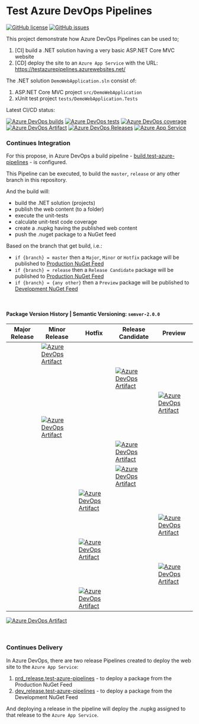 # Test Azure DevOps Pipelines 

[![GitHub license](https://img.shields.io/github/license/danushkap/test-azure-pipelines?style=flat&logo=github)](https://github.com/danushkap/test-azure-pipelines/blob/master/LICENSE) [![GitHub issues](https://img.shields.io/github/issues/danushkap/test-azure-pipelines?style=flat&logo=github)](https://github.com/danushkap/test-azure-pipelines/issues)

This project demonstrate how Azure DevOps Pipelines can be used to;
1. [CI] build a .NET solution having a very basic ASP.NET Core MVC website 
1. [CD] deploy the site to an `Azure App Service` with the URL: https://testazurepipelines.azurewebsites.net/

The .NET solution `DemoWebApplication.sln` consist of:
1. ASP.NET Core MVC project `src/DemoWebApplication` 
1. xUnit test project `tests/DemoWebApplication.Tests`

Latest CI/CD status: 

[![Azure DevOps builds](https://img.shields.io/azure-devops/build/danushkap/test-azure-pipelines/5?logo=azure-pipelines)](https://dev.azure.com/danushkap/test-azure-pipelines/_build/latest?definitionId=5)  [![Azure DevOps tests](https://img.shields.io/azure-devops/tests/danushkap/test-azure-pipelines/5?logo=azure-pipelines)](https://dev.azure.com/danushkap/test-azure-pipelines/_build/latest?definitionId=5)  [![Azure DevOps coverage](https://img.shields.io/azure-devops/coverage/danushkap/test-azure-pipelines/5?logo=azure-pipelines)](https://dev.azure.com/danushkap/test-azure-pipelines/_build/latest?definitionId=5)  [![Azure DevOps Artifact](https://img.shields.io/badge/NuGet-1.2.0-informational?logo=azure-artifacts)](https://dev.azure.com/danushkap/test-azure-pipelines/_packaging?_a=package&feed=Production&package=DemoWebApplication&version=1.2.0&protocolType=NuGet)  [![Azure DevOps Releases](https://img.shields.io/badge/Release--1.2.0-deployed-success?logo=azure-pipelines)](https://dev.azure.com/danushkap/test-azure-pipelines/_releaseProgress?releaseId=61)  [![Azure App Service](https://img.shields.io/website?down_message=offline&label=App%20Service&logo=microsoft-azure&logoColor=white&up_message=online&url=https%3A%2F%2Ftestazurepipelines.azurewebsites.net%2F)](https://testazurepipelines.azurewebsites.net/) 

### Continues Integration

For this propose, in Azure DevOps a build pipeline - [build.test-azure-pipelines](https://dev.azure.com/danushkap/test-azure-pipelines/_build?definitionId=5&_a=summary) - is configured.

This Pipeline can be executed, to build the `master`, `release` or any other branch in this repository. 

And the build will:

* build the .NET solution (projects)
* publish the web content (to a folder)
* execute the unit-tests
* calculate unit-test code coverage
* create a .nupkg having the published web content
* push the .nuget package to a NuGet feed

Based on the branch that get build, i.e.:

* `if {branch} = master` then a `Major`, `Minor` or `Hotfix` package will be published to [Production NuGet Feed](https://dev.azure.com/danushkap/test-azure-pipelines/_packaging?_a=feed&feed=Production)
* `if {branch} = release` then a `Release Candidate` package will be published to [Production NuGet Feed](https://dev.azure.com/danushkap/test-azure-pipelines/_packaging?_a=feed&feed=Production)
* `if {branch} = {any other}` then a `Preview` package will be published to [Development NuGet Feed](https://dev.azure.com/danushkap/test-azure-pipelines/_packaging?_a=feed&feed=Development)

<br>

#### Package Version History | Semantic Versioning: `semver-2.0.0`

Major Release | Minor Release | Hotfix | Release Candidate | Preview
--- | --- | --- | --- | ---
<i></i> | [![Azure DevOps Artifact](https://img.shields.io/badge/NuGet-1.2.0-informational?logo=azure-artifacts)](https://dev.azure.com/danushkap/test-azure-pipelines/_packaging?_a=package&feed=Production&package=DemoWebApplication&version=1.2.0&protocolType=NuGet)
<i></i> | | | [![Azure DevOps Artifact](https://img.shields.io/badge/NuGet-1.2.0--rc.1-yellow?logo=azure-artifacts)](https://dev.azure.com/danushkap/test-azure-pipelines/_packaging?_a=package&feed=Production&package=DemoWebApplication&version=1.2.0-rc.1&protocolType=NuGet)
<i></i> | | | | [![Azure DevOps Artifact](https://img.shields.io/badge/NuGet-1.2.0--Branch.develop.Sha.575332c-yellow?logo=azure-artifacts)](https://dev.azure.com/danushkap/test-azure-pipelines/_packaging?_a=package&feed=Development&package=DemoWebApplication&version=1.2.0-develop.575332c&protocolType=NuGet)
<i></i> | [![Azure DevOps Artifact](https://img.shields.io/badge/NuGet-1.1.0-informational?logo=azure-artifacts)](https://dev.azure.com/danushkap/test-azure-pipelines/_packaging?_a=package&feed=Production&package=DemoWebApplication&version=1.1.0&protocolType=NuGet)
<i></i> | | | [![Azure DevOps Artifact](https://img.shields.io/badge/NuGet-1.1.0--rc.2-yellow?logo=azure-artifacts)](https://dev.azure.com/danushkap/test-azure-pipelines/_packaging?_a=package&feed=Production&package=DemoWebApplication&version=1.1.0-rc.2&protocolType=NuGet)
<i></i> | | | [![Azure DevOps Artifact](https://img.shields.io/badge/NuGet-1.1.0--rc.1-yellow?logo=azure-artifacts)](https://dev.azure.com/danushkap/test-azure-pipelines/_packaging?_a=package&feed=Production&package=DemoWebApplication&version=1.1.0-rc.1&protocolType=NuGet)
<i></i> | | [![Azure DevOps Artifact](https://img.shields.io/badge/NuGet-1.0.3-informational?logo=azure-artifacts)](https://dev.azure.com/danushkap/test-azure-pipelines/_packaging?_a=package&feed=Production&package=DemoWebApplication&version=1.0.3&protocolType=NuGet)
<i></i> | | | | [![Azure DevOps Artifact](https://img.shields.io/badge/NuGet-1.1.0--Branch.develop.Sha.8d5bd4d-yellow?logo=azure-artifacts)](https://dev.azure.com/danushkap/test-azure-pipelines/_packaging?_a=package&feed=Development&package=DemoWebApplication&version=1.1.0-develop.8d5bd4d&protocolType=NuGet)
<i></i> | | [![Azure DevOps Artifact](https://img.shields.io/badge/NuGet-1.0.2-informational?logo=azure-artifacts)](https://dev.azure.com/danushkap/test-azure-pipelines/_packaging?_a=package&feed=Production&package=DemoWebApplication&version=1.0.2&protocolType=NuGet)
<i></i> | | | | [![Azure DevOps Artifact](https://img.shields.io/badge/NuGet-1.1.0--Branch.featurex.Sha.6bc3e69-yellow?logo=azure-artifacts)](https://dev.azure.com/danushkap/test-azure-pipelines/_packaging?_a=package&feed=Development&package=DemoWebApplication&version=1.1.0-featureX.6bc3e69&protocolType=NuGet)
<i></i> | | [![Azure DevOps Artifact](https://img.shields.io/badge/NuGet-1.0.1-informational?logo=azure-artifacts)](https://dev.azure.com/danushkap/test-azure-pipelines/_packaging?_a=package&feed=Production&package=DemoWebApplication&version=1.0.1&protocolType=NuGet)
[![Azure DevOps Artifact](https://img.shields.io/badge/NuGet-1.0.0-informational?logo=azure-artifacts)](https://dev.azure.com/danushkap/test-azure-pipelines/_packaging?_a=package&feed=Production&package=DemoWebApplication&version=1.0.0&protocolType=NuGet)

<br>

### Continues Delivery

In Azure DevOps, there are two release Pipelines created to deploy the web site to the `Azure App Service`:

1. [prd_release.test-azure-pipelines](https://dev.azure.com/danushkap/test-azure-pipelines/_release?_a=releases&view=mine&definitionId=1) - to deploy a package from the Production NuGet Feed
1. [dev_release.test-azure-pipelines](https://dev.azure.com/danushkap/test-azure-pipelines/_release?_a=releases&view=mine&definitionId=2) - to deploy a package from the Development NuGet Feed

And deploying a release in the pipeline will deploy the .nupkg assigned to that release to the `Azure App Service`.
